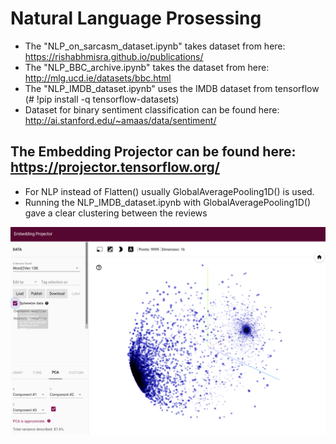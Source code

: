 # Natural Language Prosessing



* The "NLP_on_sarcasm_dataset.ipynb" takes dataset from here: https://rishabhmisra.github.io/publications/
* The "NLP_BBC_archive.ipynb" takes the dataset from here: http://mlg.ucd.ie/datasets/bbc.html
* The "NLP_IMDB_dataset.ipynb" uses the IMDB dataset from tensorflow (# !pip install -q tensorflow-datasets)
* Dataset for binary sentiment classification can be found here: http://ai.stanford.edu/~amaas/data/sentiment/



## The Embedding Projector can be found here: https://projector.tensorflow.org/

* For NLP instead of Flatten() usually GlobalAveragePooling1D() is used. 
* Running the NLP_IMDB_dataset.ipynb with GlobalAveragePooling1D() gave a clear clustering between the reviews



![](emb_projector.png)
